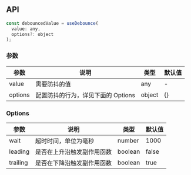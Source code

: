 
## API

```javascript
const debouncedValue = useDebounce(
  value: any,
  options?: object
);
```

### 参数

| 参数  | 说明                     | 类型   | 默认值 |
|-------|--------------------------|--------|--------|
| value | 需要防抖的值         | any    | -      |
| options  | 配置防抖的行为，详见下面的 Options                  | object                  | {}    |


### Options

| 参数  | 说明                     | 类型   | 默认值 |
|-------|--------------------------|--------|--------|
| wait | 超时时间，单位为毫秒 | number | 1000 |
| leading | 是否在上升沿触发副作用函数 | boolean | false |
| trailing | 是否在下降沿触发副作用函数 | boolean | true |
